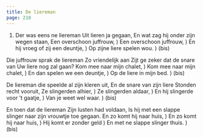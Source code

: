 ```yaml
---
title: De liereman
page: 210
---  
```


1. Der was eens ne liereman
Uit lieren ja gegaan,
En wat zag hij onder 
zijn wegen staan,
Een overschoon juffrouw,         )
Een overschoon juffrouw,         )
En hij vroeg of zij een deuntje, )
Op zijne liere spelen wou.       ) (bis)

Die juffrouw sprak de liereman
Zo vriendelijk aan
Zijt ge zeker dat de snare van
Uw liere nog zal gaan?
Kom mee naar mijn chalet,  )
Kom mee naar mijn chalet,  )
En dan spelen we een deuntje,   )
Op de liere in mijn bed.     ) (bis)

De liereman die speelde
al zijn kleren uit,
En de snare van zijn liere 
Stonden recht vooruit,
Ze slingerden alhier,  )
Ze slingerden aldaar,  )
En hij slingerde voor ’t gaatje, )
Van je weet wel waar.  ) (bis)

En toen dat de liereman
Zijn lusten had voldaan,
Is hij met een slappe slinger 
naar zijn vrouwtje toe gegaan.
En zo komt hij naar huis, )
En zo komt hij naar huis, )
Hij komt er zonder geld   ) 
En met ne slappe slinger thuis. ) (bis) 